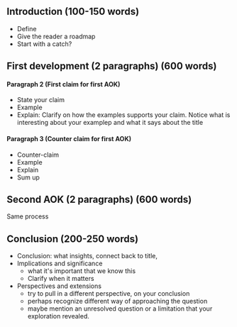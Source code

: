 ## Introduction (100-150 words)
- Define
- Give the reader a roadmap
- Start with a catch?
## First development (2 paragraphs) (600 words)
#### Paragraph 2  (First claim for first AOK)
- State your claim 
- Example 
- Explain: Clarify on how the examples supports your claim. Notice what is interesting about your examplep and what it says about the title 
#### Paragraph 3 (Counter claim for first AOK)
- Counter-claim
- Example
- Explain 
- Sum up
## Second AOK (2 paragraphs) (600 words)
Same process
## Conclusion (200-250 words)
- Conclusion: what insights, connect back to title,
- Implications and significance
	- what it's important that we know this
	- Clarify when it matters
- Perspectives and extensions 
	- try to pull in a different perspective, on your conclusion
	- perhaps recognize different way of approaching the question
	- maybe mention an unresolved question or a limitation that your exploration revealed.